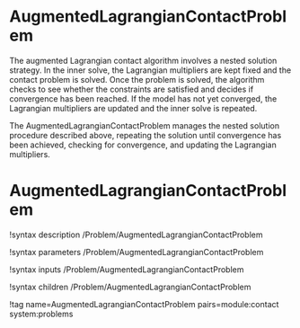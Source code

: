 # AugmentedLagrangianContactProblem

The augmented Lagrangian contact algorithm involves a nested solution strategy. In the inner solve, the Lagrangian multipliers are kept fixed and the contact problem is solved. Once the problem is solved, the algorithm checks to see whether the constraints are satisfied and decides if convergence has been reached. If the model has not yet converged, the Lagrangian multipliers are updated and the inner solve is repeated.

The AugmentedLagrangianContactProblem manages the nested solution procedure described above, repeating the solution until convergence has been achieved, checking for convergence, and updating the Lagrangian multipliers.

# AugmentedLagrangianContactProblem

!syntax description /Problem/AugmentedLagrangianContactProblem

!syntax parameters /Problem/AugmentedLagrangianContactProblem

!syntax inputs /Problem/AugmentedLagrangianContactProblem

!syntax children /Problem/AugmentedLagrangianContactProblem

!tag name=AugmentedLagrangianContactProblem pairs=module:contact system:problems
